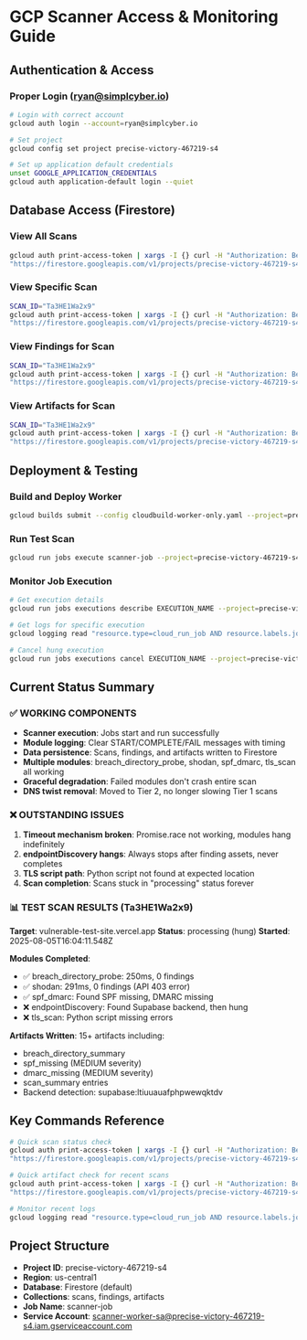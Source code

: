 # GCP Scanner Access & Monitoring Guide

## Authentication & Access

### Proper Login (ryan@simplcyber.io)
```bash
# Login with correct account
gcloud auth login --account=ryan@simplcyber.io

# Set project
gcloud config set project precise-victory-467219-s4

# Set up application default credentials
unset GOOGLE_APPLICATION_CREDENTIALS
gcloud auth application-default login --quiet
```

## Database Access (Firestore)

### View All Scans
```bash
gcloud auth print-access-token | xargs -I {} curl -H "Authorization: Bearer {}" \
"https://firestore.googleapis.com/v1/projects/precise-victory-467219-s4/databases/(default)/documents/scans?pageSize=20"
```

### View Specific Scan
```bash
SCAN_ID="Ta3HE1Wa2x9"
gcloud auth print-access-token | xargs -I {} curl -H "Authorization: Bearer {}" \
"https://firestore.googleapis.com/v1/projects/precise-victory-467219-s4/databases/(default)/documents/scans/$SCAN_ID"
```

### View Findings for Scan
```bash
SCAN_ID="Ta3HE1Wa2x9"
gcloud auth print-access-token | xargs -I {} curl -H "Authorization: Bearer {}" \
"https://firestore.googleapis.com/v1/projects/precise-victory-467219-s4/databases/(default)/documents/findings?pageSize=50" | grep -A10 -B5 "$SCAN_ID"
```

### View Artifacts for Scan
```bash
SCAN_ID="Ta3HE1Wa2x9"
gcloud auth print-access-token | xargs -I {} curl -H "Authorization: Bearer {}" \
"https://firestore.googleapis.com/v1/projects/precise-victory-467219-s4/databases/(default)/documents/artifacts?pageSize=50" | grep -A10 -B5 "$SCAN_ID"
```

## Deployment & Testing

### Build and Deploy Worker
```bash
gcloud builds submit --config cloudbuild-worker-only.yaml --project=precise-victory-467219-s4
```

### Run Test Scan
```bash
gcloud run jobs execute scanner-job --project=precise-victory-467219-s4 --region=us-central1
```

### Monitor Job Execution
```bash
# Get execution details
gcloud run jobs executions describe EXECUTION_NAME --project=precise-victory-467219-s4 --region=us-central1

# Get logs for specific execution
gcloud logging read "resource.type=cloud_run_job AND resource.labels.job_name=scanner-job AND labels.\"run.googleapis.com/execution_name\"=EXECUTION_NAME" --project=precise-victory-467219-s4 --format="table(timestamp,textPayload)" --limit=50 --order=desc

# Cancel hung execution
gcloud run jobs executions cancel EXECUTION_NAME --project=precise-victory-467219-s4 --region=us-central1 --quiet
```

## Current Status Summary

### ✅ WORKING COMPONENTS
- **Scanner execution**: Jobs start and run successfully
- **Module logging**: Clear START/COMPLETE/FAIL messages with timing
- **Data persistence**: Scans, findings, and artifacts written to Firestore
- **Multiple modules**: breach_directory_probe, shodan, spf_dmarc, tls_scan all working
- **Graceful degradation**: Failed modules don't crash entire scan
- **DNS twist removal**: Moved to Tier 2, no longer slowing Tier 1 scans

### ❌ OUTSTANDING ISSUES
1. **Timeout mechanism broken**: Promise.race not working, modules hang indefinitely
2. **endpointDiscovery hangs**: Always stops after finding assets, never completes
3. **TLS script path**: Python script not found at expected location
4. **Scan completion**: Scans stuck in "processing" status forever

### 📊 TEST SCAN RESULTS (Ta3HE1Wa2x9)
**Target**: vulnerable-test-site.vercel.app
**Status**: processing (hung)
**Started**: 2025-08-05T16:04:11.548Z

**Modules Completed**:
- ✅ breach_directory_probe: 250ms, 0 findings
- ✅ shodan: 291ms, 0 findings (API 403 error)
- ✅ spf_dmarc: Found SPF missing, DMARC missing
- ❌ endpointDiscovery: Found Supabase backend, then hung
- ❌ tls_scan: Python script missing errors

**Artifacts Written**: 15+ artifacts including:
- breach_directory_summary
- spf_missing (MEDIUM severity)
- dmarc_missing (MEDIUM severity) 
- scan_summary entries
- Backend detection: supabase:ltiuuauafphpwewqktdv

## Key Commands Reference

```bash
# Quick scan status check
gcloud auth print-access-token | xargs -I {} curl -H "Authorization: Bearer {}" \
"https://firestore.googleapis.com/v1/projects/precise-victory-467219-s4/databases/(default)/documents/scans?pageSize=5&orderBy=createTime%20desc"

# Quick artifact check for recent scans
gcloud auth print-access-token | xargs -I {} curl -H "Authorization: Bearer {}" \
"https://firestore.googleapis.com/v1/projects/precise-victory-467219-s4/databases/(default)/documents/artifacts?pageSize=10&orderBy=createTime%20desc"

# Monitor recent logs
gcloud logging read "resource.type=cloud_run_job AND resource.labels.job_name=scanner-job AND timestamp>=\"$(date -u -v-10M +%Y-%m-%dT%H:%M:%SZ)\"" --project=precise-victory-467219-s4 --format="table(timestamp,textPayload)" --limit=20
```

## Project Structure
- **Project ID**: precise-victory-467219-s4
- **Region**: us-central1
- **Database**: Firestore (default)
- **Collections**: scans, findings, artifacts
- **Job Name**: scanner-job
- **Service Account**: scanner-worker-sa@precise-victory-467219-s4.iam.gserviceaccount.com